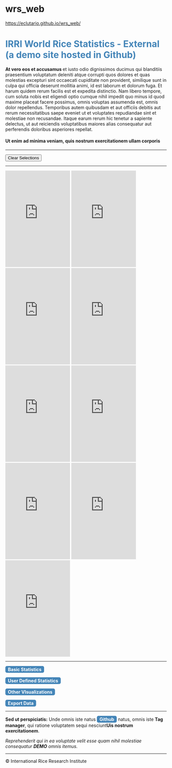 # wrs_web
<!-- ######## This is a comment, visible only in the source editor  ######## -->

https://eclutario.github.io/wrs_web/


<h1 style="color: #4485b8;">IRRI World Rice Statistics - External (a demo site hosted in Github)</h1>
<p><span><strong>At vero eos et accusamus </strong>et iusto odio dignissimos ducimus qui blanditiis praesentium voluptatum deleniti atque corrupti quos dolores et quas molestias excepturi sint occaecati cupiditate non provident, similique sunt in culpa qui officia deserunt mollitia animi, id est laborum et dolorum fuga. Et harum quidem rerum facilis est et expedita distinctio. Nam libero tempore, cum soluta nobis est eligendi optio cumque nihil impedit quo minus id quod maxime placeat facere possimus, omnis voluptas assumenda est, omnis dolor repellendus. Temporibus autem quibusdam et aut officiis debitis aut rerum necessitatibus saepe eveniet ut et voluptates repudiandae sint et molestiae non recusandae. Itaque earum rerum hic tenetur a sapiente delectus, ut aut reiciendis voluptatibus maiores alias consequatur aut perferendis doloribus asperiores repellat.</span></p>
<h4></h4>
<h4>Ut enim ad minima veniam, quis nostrum exercitationem ullam corporis</h4>


<hr>
<button type="button" id="clear">Clear Selections</button>
<hr>
<iframe src="https://analytics.irri.org/dashboard/single/?appid=aababeb7-328a-456b-896f-8e11134fe3e6&obj=pfdfNz"
width="40%" height="300px" frameborder="0" id="display"></iframe>
<iframe src="https://analytics.irri.org/dashboard/single/?appid=aababeb7-328a-456b-896f-8e11134fe3e6&obj=UwsX"
width="40%" height="300px" frameborder="0" id="display"></iframe>



<iframe src="https://analytics.irri.org/dashboard/single/?appid=aababeb7-328a-456b-896f-8e11134fe3e6&obj=GFmmBLm"
width="40%" height="300px" frameborder="0" id="display"></iframe>

<iframe src="https://analytics.irri.org/dashboard/single/?appid=aababeb7-328a-456b-896f-8e11134fe3e6&obj=zLBPQ"
width="40%" height="300px" frameborder="0" id="display"></iframe>

<iframe src="https://analytics.irri.org/dashboard/single/?appid=aababeb7-328a-456b-896f-8e11134fe3e6&obj=rhbpma"
width="40%" height="300px" frameborder="0" id="display"></iframe>

<iframe src="https://analytics.irri.org/dashboard/single/?appid=aababeb7-328a-456b-896f-8e11134fe3e6&obj=PUMjJt"
width="40%" height="300px" frameborder="0" id="display"></iframe>

<iframe src="https://analytics.irri.org/dashboard/single/?appid=aababeb7-328a-456b-896f-8e11134fe3e6&obj=ZsKJY"
width="40%" height="300px" frameborder="0" id="display"></iframe>

<iframe src="https://analytics.irri.org/dashboard/single/?appid=aababeb7-328a-456b-896f-8e11134fe3e6&obj=DQckUj"
width="40%" height="300px" frameborder="0" id="display"></iframe>

<iframe src="https://analytics.irri.org/dashboard/single/?appid=aababeb7-328a-456b-896f-8e11134fe3e6&obj=ypXCcm"
width="40%" height="300px" frameborder="0" id="display"></iframe>


<hr>
<p><span style="background-color: #4485b8; color: #fff; display: inline-block; padding: 2px 8px; font-weight: bold; border-radius: 5px;">Basic Statistics</span></p>
<p><span style="background-color: #4485b8; color: #fff; display: inline-block; padding: 2px 8px; font-weight: bold; border-radius: 5px;">User Defined Statistics </span></p>
<p><span style="background-color: #4485b8; color: #fff; display: inline-block; padding: 2px 8px; font-weight: bold; border-radius: 5px;">Other VIsualizations </span></p>
<p><span style="background-color: #4485b8; color: #fff; display: inline-block; padding: 2px 8px; font-weight: bold; border-radius: 5px;">Export Data </span></p>

<hr />
<p><b>Sed ut perspiciatis:</b> Unde omnis iste natus <span style="background-color: #4485b8; color: #fff; display: inline-block; padding: 2px 8px; font-weight: bold; border-radius: 5px;">Github</span> natus, omnis iste <strong>Tag manager</strong>, qui ratione voluptatem sequi nesciunt<strong>Uis nostrum exercitationem</strong>.</p>
<p><em>Reprehenderit qui in ea voluptate velit esse quam nihil molestiae consequatur <strong>DEMO</strong> omnis itemus.</em></p>
<hr />
<p>&copy; International Rice Research Institute</p>
